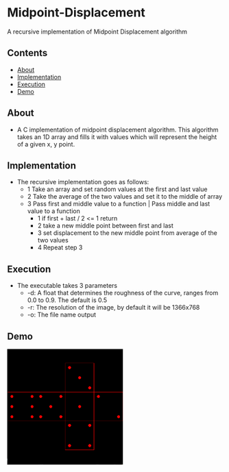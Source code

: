 # Midpoint-Displacement
A recursive implementation of Midpoint Displacement algorithm

## Contents

- [About](#about)
- [Implementation](#implementation)
- [Execution](#execution)
- [Demo](#demo)

## About
- A C implementation of midpoint displacement algorithm. This algorithm takes an 1D array and fills it with values which will represent
the height of a given x, y point.

## Implementation
- The recursive implementation goes as follows:
  - 1 Take an array and set random values at the first and last value
  - 2 Take the average of the two values and set it to the middle of array
  - 3 Pass first and middle value to a function | Pass middle and last value to a function 
    - 1 if first + last / 2 <= 1 return
    - 2 take a new middle point between first and last
    - 3 set displacement to the new middle point from average of the two values 
    - 4 Repeat step 3

          
## Execution
- The executable takes 3 parameters
  - -d: A float that determines the roughness of the curve, ranges from 0.0 to 0.9. The default is 0.5
  - -r: The resolution of the image, by default it will be 1366x768
  - -o: The file name output

## Demo
 <img src="https://github.com/ArielOliveira/Opengl2DBasics/blob/master/demo/Dice.png" width="270" height="270">
